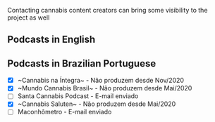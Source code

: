 Contacting cannabis content creators can bring some visibility to the project as well


## Podcasts in English

## Podcasts in Brazilian Portuguese

- [X] ~Cannabis na Íntegra~ - Não produzem desde Nov/2020
- [X] ~Mundo Cannabis Brasil~ - Não produzem desde Mai/2020
- [ ] Santa Cannabis Podcast - E-mail enviado
- [X] ~Cannabis Saluten~ - Não produzem desde Mai/2020
- [ ] Maconhômetro - E-mail enviado
